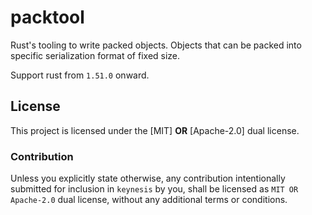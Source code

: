 # packtool

Rust's tooling to write packed objects. Objects that can be packed
into specific serialization format of fixed size.

Support rust from `1.51.0` onward.

## License

This project is licensed under the [MIT] **OR** [Apache-2.0] dual license.

### Contribution

Unless you explicitly state otherwise, any contribution intentionally submitted
for inclusion in `keynesis` by you, shall be licensed as `MIT OR Apache-2.0` dual
license, without any additional terms or conditions.